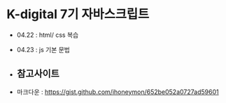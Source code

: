 # K-digital 7기 자바스크립트
+ 04.22 : html/ css 복습
+ 04.23 : js  기본 문법

+ ## 참고사이트
+ 마크다운 : https://gist.github.com/ihoneymon/652be052a0727ad59601
